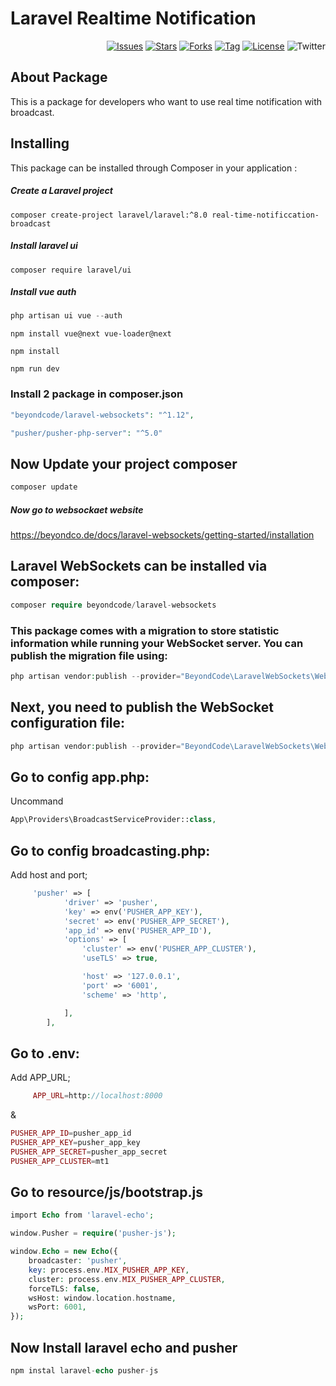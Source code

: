 # Laravel Realtime Notification 

<p align="end">
<a href="https://github.com/iamnurr/like-dislike-bucket/issues"><img src="https://img.shields.io/github/issues/iamnurr/like-dislike-bucket?color=critical" alt="Issues"></a>
<a href="https://github.com/iamnurr/like-dislike-bucket/stargazers"><img src="https://img.shields.io/github/stars/iamnurr/like-dislike-bucket?color=success" alt="Stars"></a>
 <a href="https://github.com/iamnurr/like-dislike-bucket/forks"><img src="https://img.shields.io/github/forks/iamnurr/like-dislike-bucket?color=9cf" alt="Forks"></a>
 <a href="https://github.com/iamnurr/like-dislike-bucket/tags"><img src="https://img.shields.io/github/v/tag/iamnurr/like-dislike-bucket" alt="Tag"></a>
<a href="https://github.com/iamnurr/like-dislike-bucket/blob/main/LICENSE"><img src="https://img.shields.io/github/license/iamnurr/like-dislike-bucket?color=orange" alt="License"></a>
<a><img src="https://img.shields.io/twitter/url?url=https%3A%2F%2Fgithub.com%2Fiamnurr%2Flike-dislike-bucket" alt="Twitter"></a>
</p>

## About Package

This is a package for developers who want to use real time notification with broadcast.

## Installing

This package can be installed through Composer in your application :

##### Create a Laravel project

```shell
composer create-project laravel/laravel:^8.0 real-time-notificcation-broadcast 
```

##### Install laravel ui

```shell
composer require laravel/ui
```

##### Install vue auth

```php
php artisan ui vue --auth
```

```shell
npm install vue@next vue-loader@next
```
```shell
npm install
```

```shell
npm run dev
```

### Install 2 package in composer.json 

```php
"beyondcode/laravel-websockets": "^1.12",

"pusher/pusher-php-server": "^5.0"
```
## Now Update your project composer

```php
composer update
```

##### Now go to websockaet website

https://beyondco.de/docs/laravel-websockets/getting-started/installation

## Laravel WebSockets can be installed via composer:

```php
composer require beyondcode/laravel-websockets
```

### This package comes with a migration to store statistic information while running your WebSocket server. You can publish the migration file using: 
 
```php
php artisan vendor:publish --provider="BeyondCode\LaravelWebSockets\WebSocketsServiceProvider" --tag="migrations"
```

## Next, you need to publish the WebSocket configuration file:

```php
php artisan vendor:publish --provider="BeyondCode\LaravelWebSockets\WebSocketsServiceProvider" --tag="config"
```

## Go to config app.php:
Uncommand 
```php
App\Providers\BroadcastServiceProvider::class,
```

## Go to config broadcasting.php:
Add host and port;
```php
     'pusher' => [
            'driver' => 'pusher',
            'key' => env('PUSHER_APP_KEY'),
            'secret' => env('PUSHER_APP_SECRET'),
            'app_id' => env('PUSHER_APP_ID'),
            'options' => [
                'cluster' => env('PUSHER_APP_CLUSTER'),
                'useTLS' => true,

                'host' => '127.0.0.1',
                'port' => '6001',
                'scheme' => 'http',

            ],
        ],
```
## Go to .env:
Add APP_URL;
```php
     APP_URL=http://localhost:8000
```
&
```php
PUSHER_APP_ID=pusher_app_id
PUSHER_APP_KEY=pusher_app_key
PUSHER_APP_SECRET=pusher_app_secret
PUSHER_APP_CLUSTER=mt1
```

## Go to resource/js/bootstrap.js

```php
import Echo from 'laravel-echo';

window.Pusher = require('pusher-js');

window.Echo = new Echo({
    broadcaster: 'pusher',
    key: process.env.MIX_PUSHER_APP_KEY,
    cluster: process.env.MIX_PUSHER_APP_CLUSTER,
    forceTLS: false,
    wsHost: window.location.hostname,
    wsPort: 6001,
});
```

## Now Install laravel echo and pusher

```php
npm instal laravel-echo pusher-js

```



